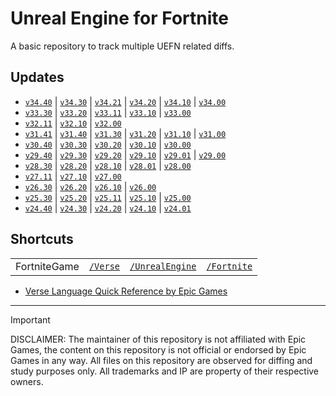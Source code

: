 # Unreal Engine for Fortnite

A basic repository to track multiple UEFN related diffs.

## Updates

- [`v34.40`](https://github.com/vz-creates/uefn/commit/903732b95f6c7b3609a042d3471f0eca456e6d27) | [`v34.30`](https://github.com/vz-creates/uefn/commit/7f7b822b3a4b076a470d6ef7bc973ac9581b4ef2) | [`v34.21`](https://github.com/vz-creates/uefn/commit/3ee4f18316621c3b842a93cf019dfe019236f389) | [`v34.20`](https://github.com/vz-creates/uefn/commit/f77aa5085c384577355fbf044494f96557e619c5) | [`v34.10`](https://github.com/vz-creates/uefn/commit/f218550714a40ef0ea4f8d40f5bdf35479aef11c) | [`v34.00`](https://github.com/kbfngg/uefn/commit/bf35ed61c49c9770a126a7deb814455c512dcea0)
- [`v33.30`](https://github.com/kbfngg/uefn/commit/8da7c708e85efa5140cdee4e26454989de09f7a8) | [`v33.20`](https://github.com/kbfngg/uefn/commit/67b9f8f2f3fb90b918bd1277d056637380fbe8ee) | [`v33.11`](https://github.com/kbfngg/uefn/commit/987156f3ec4a6eaee1eb19ed2a7a8d026905506b) | [`v33.10`](https://github.com/kbfngg/uefn/commit/99e8b6ce9f43119d397bdeb2865d7b4a43bff3aa) | [`v33.00`](https://github.com/kbfngg/uefn/commit/d280d25cf4dd609593aee6399fb1639c1600782f)
- [`v32.11`](https://github.com/kbfngg/uefn/commit/c1d95f551f975aabb9909dc1a345618463bd4016) | [`v32.10`](https://github.com/kbfngg/uefn/commit/a2d17e61ad4f85a81ea918f4151bc7af5fc9fee8) | [`v32.00`](https://github.com/kbfngg/uefn/commit/78956ec49ea7bf12bc23a2d381c006dbd6c67412)
- [`v31.41`](https://github.com/kbfngg/uefn/commit/ca00d4b1fcbdf8d94c6ec19e539020abbc53cafd) | [`v31.40`](https://github.com/kbfngg/uefn/commit/2ba0084a4e5d47c35626e30f431c8e1d1d1fc015) | [`v31.30`](https://github.com/kbfngg/uefn/commit/10b3c462283065da3fae8b5e621b2c5ca8b61eef) | [`v31.20`](https://github.com/kbfngg/uefn/commit/21ff2858c4bcea463f4341fac019f8f62a6f6438) | [`v31.10`](https://github.com/kbfngg/uefn/commit/34b086d8bbad36a2a9ed7be6acd931fb6c0404f5) | [`v31.00`](https://github.com/kbfngg/uefn/commit/5c3f109a2ce2272a5887bda6c46dfcaf974665f7)
- [`v30.40`](https://github.com/kbfngg/uefn/commit/e6787e885fab4f2c6a2ed96afe8f4997069616ea) | [`v30.30`](https://github.com/kbfngg/uefn/commit/965b8e8891a8d16f7cfeb7a00e03a028eb79adef) | [`v30.20`](https://github.com/kbfngg/uefn/commit/ce4014ea2768a4a02cf26627ab7e2c971d4e8038) | [`v30.10`](https://github.com/kbfngg/uefn/commit/fc51cdffe62eedf721b2f7c8260dda8c6306bb55) | [`v30.00`](https://github.com/kbfngg/uefn/commit/6dc0a162dee6333e96b6afeeff2df34108c131cd)
- [`v29.40`](https://github.com/kbfngg/uefn/commit/15d6fd2fd76cc2e90e62335bf58956db8b89c214) | [`v29.30`](https://github.com/kbfngg/uefn/commit/e76772d272c276612d7a8c62bc6e542f3c0db909) | [`v29.20`](https://github.com/kbfngg/uefn/commit/18d02e5dfd867347df4bdf75d25f3d339eefe907) | [`v29.10`](https://github.com/kbfngg/uefn/commit/d8bb6581240c48a5589f12949e8c35d397282f73) | [`v29.01`](https://github.com/kbfngg/uefn/commit/3edadf0e2535af668c7211bc3b9a601db949b737) | [`v29.00`](https://github.com/kbfngg/uefn/commit/e4da77ef364166d683783d5fc7da236bd7b728f0)
- [`v28.30`](https://github.com/kbfngg/uefn/commit/424307856860c5c332a991b8c7b35d4f1f80e906) | [`v28.20`](https://github.com/kbfngg/uefn/commit/76d22ec99696f3df0ecbb9fc89a3678bc5b9b2db) | [`v28.10`](https://github.com/kbfngg/uefn/commit/8bd4ca3ab9ce42f9fc4b757ec26b0025a0ca607c) | [`v28.01`](https://github.com/kbfngg/uefn/commit/6850e63815b3f3ed82c2d6459182073a4857bdc4) | [`v28.00`](https://github.com/kbfngg/uefn/commit/48ef7e0ded41643315b1b335eba447003aab97c5)
- [`v27.11`](https://github.com/kbfngg/uefn/commit/35bf13e4bd8111042ac1d589c77ee676f2f9af3d) | [`v27.10`](https://github.com/kbfngg/uefn/commit/41174d05791b8301ef5efd8f5187c4369c03cdde) | [`v27.00`](https://github.com/kbfngg/uefn/commit/18f6da756b54db33b0aae0f5517ebcc02ac62f85)
- [`v26.30`](https://github.com/kbfngg/uefn/commit/5c4f451edd071d884e9c4b43fbd02c22f4fd8ee6) | [`v26.20`](https://github.com/kbfngg/uefn/commit/c36aa00b4f2e521903fe515e3cca733f2d4182c3) | [`v26.10`](https://github.com/kbfngg/uefn/commit/f5113e0437da62acdf448d51250773b472faa444) | [`v26.00`](https://github.com/kbfngg/uefn/commit/18468529f4c516893b470f2ad560225d0ff9b038)
- [`v25.30`](https://github.com/kbfngg/uefn/commit/40789fbc5e3f91690fa6e545ebd7e25c26a13731) | [`v25.20`](https://github.com/kbfngg/uefn/commit/d953db87d5ace273fdd109ebff379adb9262b9f9) | [`v25.11`](https://github.com/kbfngg/uefn/commit/d024ca433a72c6aa3397437c5860321c6eabf98a) | [`v25.10`](https://github.com/kbfngg/uefn/commit/9ec61ceaeb45dd0eba19bd209fa03fa6195443f4) | [`v25.00`](https://github.com/kbfngg/uefn/commit/787122d5e98cbae764f20d49f8694e7712d5442d)
- [`v24.40`](https://github.com/kbfngg/uefn/commit/93f32e925001d3b28212debb09c1428195538565) | [`v24.30`](https://github.com/kbfngg/uefn/commit/c9edf5610255562e1d402681e2c011143e206aa7) | [`v24.20`](https://github.com/kbfngg/uefn/commit/82dc13e39ecb11893e7495d26e29d430dcb26f0f) | [`v24.10`](https://github.com/kbfngg/uefn/commit/183f4fe6ac0500d31a55edcd8d47b5186a40e12c) | [`v24.01`](https://github.com/kbfngg/uefn/commit/2f9ddccf926b1580d87828b10ada87019ebfc07d)

## Shortcuts

| |  |   |  |
| :---: | :---: | :---: | :---: |
| FortniteGame | [`/Verse`](https://github.com/vz-creates/uefn/blob/main/Modules/FortniteGame/Verse/) | [`/UnrealEngine`](https://github.com/vz-creates/uefn/blob/main/Modules/FortniteGame/UnrealEngine/) | [`/Fortnite`](https://github.com/vz-creates/uefn/blob/main/Modules/FortniteGame/Fortnite/) |

- [Verse Language Quick Reference by Epic Games](https://dev.epicgames.com/documentation/en-us/uefn/verse-language-quick-reference)

***

> [!IMPORTANT]  
> DISCLAIMER:
> The maintainer of this repository is not affiliated with Epic Games, the content on this repository is not official or endorsed by Epic Games in any way.
> All files on this repository are observed for diffing and study purposes only.
> All trademarks and IP are property of their respective owners.
